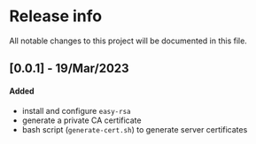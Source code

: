 # Release info

All notable changes to this project will be documented in this file.

## [0.0.1] - 19/Mar/2023
#### Added
* install and configure `easy-rsa`
* generate a private CA certificate
* bash script (`generate-cert.sh`) to generate server certificates

